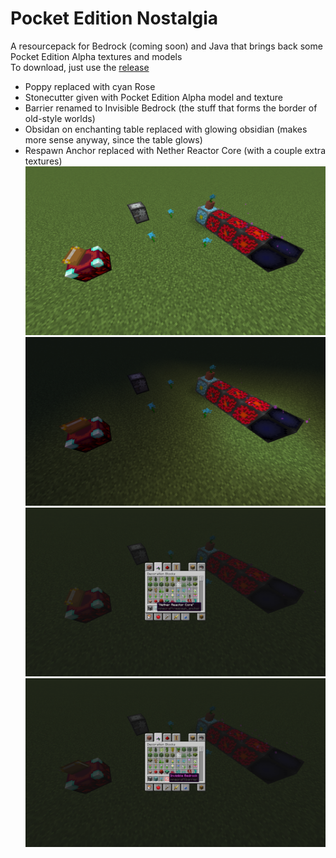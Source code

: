 # Pocket Edition Nostalgia
A resourcepack for Bedrock (coming soon) and Java that brings back some Pocket Edition Alpha textures and models\
To download, just use the [release](https://github.com/VoxelDraqon/pe-nostalgia/releases/)
* Poppy replaced with cyan Rose
* Stonecutter given with Pocket Edition Alpha model and texture
* Barrier renamed to Invisible Bedrock (the stuff that forms the border of old-style worlds)
* Obsidan on enchanting table replaced with glowing obsidian (makes more sense anyway, since the table glows)
* Respawn Anchor replaced with Nether Reactor Core (with a couple extra textures)
![All blocks during the day](all_day.png)
![All blocks at night](all_night.png)
!["Nether Reactor Core" in the inventory]("NetherReactorCore".png)
![Invisible Bedrock](InvisibleBedrock.png)